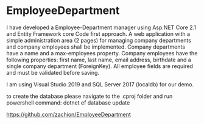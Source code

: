 # EmployeeDepartment
I have developed a Employee-Department manager using Asp.NET Core 2.1 and Entity Framework core Code first approach. 
A web application with a simple administration area (2 pages) for managing company departments and
company employees shall be implemented. Company departments have a name and a max-employees
property. Company employees have the following properties: first name, last name, email address, birthdate
and a single company department (ForeignKey). All employee fields are required and must be validated before
saving.

I am  using Visual Studio 2019 and SQL Server 2017 (localdb) for our demo.

to create the database please navigate to the .cproj folder and run powershell command: dotnet ef database update

https://github.com/zachion/EmployeeDepartment